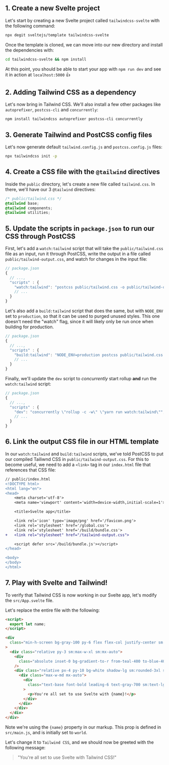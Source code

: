 ## 1. Create a new Svelte project

Let's start by creating a new Svelte project called `tailwindcss-svelte` with the following command:

```sh
npx degit sveltejs/template tailwindcss-svelte
```

Once the template is cloned, we can move into our new directory and install the dependencies with:

```sh
cd tailwindcss-svelte && npm install
```

At this point, you should be able to start your app with `npm run dev` and see it in action at `localhost:5000` 👍

## 2. Adding Tailwind CSS as a dependency

Let's now bring in Tailwind CSS. We'll also install a few other packages like `autoprefixer`, `postcss-cli` and `concurrently`:

```sh
npm install tailwindcss autoprefixer postcss-cli concurrently
```

## 3. Generate Tailwind and PostCSS config files

Let's now generate default `tailwind.config.js` and `postcss.config.js` files:

```sh
npx tailwindcss init -p
```

## 4. Create a CSS file with the `@tailwind` directives

Inside the `public` directory, let's create a new file called `tailwind.css`. In there, we'll have our 3 `@tailwind` directives:

```css
/* public/tailwind.css */
@tailwind base;
@tailwind components;
@tailwind utilities;
```

## 5. Update the scripts in `package.json` to run our CSS through PostCSS

First, let's add a `watch:tailwind` script that will take the `public/tailwind.css` file as an input, run it through PostCSS, write the output in a file called `public/tailwind-output.css`, and watch for changes in the input file:

```javascript
// package.json
{
  // ...,
  "scripts" : {
    "watch:tailwind": "postcss public/tailwind.css -o public/tailwind-output.css -w",
    // ...
  }
}
```

Let's also add a `build:tailwind` script that does the same, but with `NODE_ENV` set to `production`, so that it can be used to purged unused styles. This one doesn't need the "watch" flag, since it will likely only be run once when building for production.

```javascript
// package.json
{
  // ...,
  "scripts" : {
    "build:tailwind": "NODE_ENV=production postcss public/tailwind.css -o public/tailwind-output.css",
    // ...
  }
}
```

Finally, we'll update the `dev` script to _concurrently_ start rollup **and** run the `watch:tailwind` script:

```javascript
// package.json
{
  // ...,
  "scripts" : {
    "dev": "concurrently \"rollup -c -w\" \"yarn run watch:tailwind\"",
    // ...
  }
}
```

## 6. Link the output CSS file in our HTML template

In our `watch:tailwind` and `build:tailwind` scripts, we've told PostCSS to put our compiled Tailiwnd CSS in `public/tailwind-output.css`. For this to become useful, we need to add a `<link>` tag in our `index.html` file that references that CSS file:

```diff
// public/index.html
<!DOCTYPE html>
<html lang="en">
<head>
	<meta charset='utf-8'>
	<meta name='viewport' content='width=device-width,initial-scale=1'>

	<title>Svelte app</title>

	<link rel='icon' type='image/png' href='/favicon.png'>
	<link rel='stylesheet' href='/global.css'>
	<link rel='stylesheet' href='/build/bundle.css'>
+	<link rel="stylesheet" href="/tailwind-output.css">

	<script defer src='/build/bundle.js'></script>
</head>

<body>
</body>
</html>
```

## 7. Play with Svelte and Tailwind!

To verify that Tailwind CSS is now working in our Svelte app, let's modify the `src/App.svelte` file.

Let's replace the entire file with the following:

```html
<script>
  export let name;
</script>

<div
  class="min-h-screen bg-gray-100 py-6 flex flex-col justify-center sm:py-12"
>
  <div class="relative py-3 sm:max-w-xl sm:mx-auto">
    <div
      class="absolute inset-0 bg-gradient-to-r from-teal-400 to-blue-400 shadow-lg transform -skew-y-6 sm:skew-y-0 sm:-rotate-6 sm:rounded-3xl"
    />
    <div class="relative px-4 py-10 bg-white shadow-lg sm:rounded-3xl sm:p-20">
      <div class="max-w-md mx-auto">
        <div
          class="text-base font-bold leading-6 text-gray-700 sm:text-lg sm:leading-7"
        >
          <p>You're all set to use Svelte with {name}!</p>
        </div>
      </div>
    </div>
  </div>
</div>
```

Note we're using the `{name}` property in our markup. This prop is defined in `src/main.js`, and is initially set to `world`.

Let's change it to `Tailwind CSS`, and we should now be greeted with the following message:

> "You're all set to use Svelte with Tailwind CSS!"
